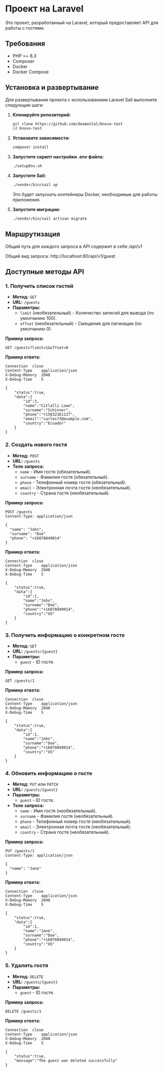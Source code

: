 # Проект на Laravel

Это проект, разработанный на Laravel, который предоставляет API для работы с гостями.

## Требования

- PHP >= 8.3
- Composer
- Docker
- Docker Compose

## Установка и развертывание

Для развертывания проекта с использованием Laravel Sail выполните следующие шаги:

1. **Клонируйте репозиторий:**

   ```bash
   git clone https://github.com/deamonlal/bnovo-test
   cd bnovo-test
   ```

2. **Установите зависимости:**

   ```bash
   composer install
   ```

3. **Запустите скрипт настройки .env файла:**

   ```bash
   ./setupEnv.sh
   ```


4. **Запустите Sail:**

   ```bash
   ./vendor/bin/sail up
   ```

   Это будет запускать контейнеры Docker, необходимые для работы приложения.

5. **Запустите миграции:**

   ```bash
   ./vendor/bin/sail artisan migrate
   ```

## Маршрутизация

Общий путь для каждого запроса в API содержит в себе /api/v1

Общий вид запроса: http://localhost:80/api/v1/guest


## Доступные методы API

### 1. Получить список гостей

- **Метод:** `GET`
- **URL:** `/guests`
- **Параметры:**
    - `limit` (необязательный) - Количество записей для вывода (по умолчанию 100).
    - `offset` (необязательный) - Смещение для пагинации (по умолчанию 0).

**Пример запроса:**
```http
GET /guests?limit=1&offset=0
```

**Пример ответа:**
```http
Connection	close
Content-Type	application/json
X-Debug-Memory	2048
X-Debug-Time	5

{
    "status":true,
    "data":{
        "id":3,
        "name":"Citlalli Lowe",
        "surname":"Schinner",
        "phone":"+15632361127",
        "email":"carlos73@example.com",
        "country":"Ecuador"
    }
}
```

### 2. Создать нового гостя

- **Метод:** `POST`
- **URL:** `/guests`
- **Тело запроса:**
    - `name` - Имя гостя (обязательный).
    - `surname` - Фамилия гостя (обязательный).
    - `phone` - Телефонный номер гостя (обязательный).
    - `email` - Электронная почта гостя (необязательный).
    - `country` - Страна гостя (необязательный).

**Пример запроса:**
```http
POST /guests
Content-Type: application/json

{
  "name": "John",
  "surname": "Doe"
  "phone": "+16078849014"
}
```
**Пример ответа:**
```http
Connection	close
Content-Type	application/json
X-Debug-Memory	2048
X-Debug-Time	5

{
    "status":true,
    "data":{
        "id":1,
        "name":"John",
        "surname":"Doe",
        "phone":"+16078849014",
        "country":"US"
    }
}
```

### 3. Получить информацию о конкретном госте

- **Метод:** `GET`
- **URL:** `/guests/{guest}`
- **Параметры:**
    - `guest` - ID гостя.

**Пример запроса:**
```http
GET /guests/1
```
**Пример ответа:**
```http
Connection	close
Content-Type	application/json
X-Debug-Memory	2048
X-Debug-Time	5

{
    "status":true,
    "data":{
        "id":1,
        "name":"John",
        "surname":"Doe",
        "phone":"+16078849014",
        "country":"US"
    }
}
```

### 4. Обновить информацию о госте

- **Метод:** `PUT` или `PATCH`
- **URL:** `/guests/{guest}`
- **Параметры:**
    - `guest` - ID гостя.
- **Тело запроса:**
  - `name` - Имя гостя (необязательный).
  - `surname` - Фамилия гостя (необязательный).
  - `phone` - Телефонный номер гостя (необязательный).
  - `email` - Электронная почта гостя (необязательный).
  - `country` - Страна гостя (необязательный).

**Пример запроса:**
```http
PUT /guests/1
Content-Type: application/json

{
  "name": "Jane"
}
```
**Пример ответа:**
```http
Connection	close
Content-Type	application/json
X-Debug-Memory	2048
X-Debug-Time	5

{
    "status":true,
    "data":{
        "id":1,
        "name":"Jane",
        "surname":"Doe",
        "phone":"+16078849014",
        "country":"US"
    }
}
```

### 5. Удалить гостя

- **Метод:** `DELETE`
- **URL:** `/guests/{guest}`
- **Параметры:**
    - `guest` - ID гостя.

**Пример запроса:**
```http
DELETE /guests/1
```
**Пример ответа:**
```http
Connection	close
Content-Type	application/json
X-Debug-Memory	2048
X-Debug-Time	5

{
    "status":true,
    "message":"The guest was deleted successfully"
}
```
